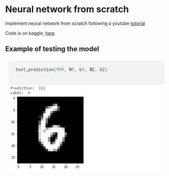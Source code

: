# Neural network from scratch

implement neural network from scratch following a youtube [tutorial](https://www.youtube.com/watch?v=w8yWXqWQYmU)

Code is on kaggle, [here](https://www.kaggle.com/code/aaroncwatkins/mnist-from-scratch)

## Example of testing the model

![testing](./model_test.png "Test the Model")
